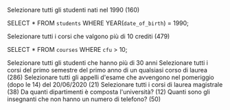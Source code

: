 Selezionare tutti gli studenti nati nel 1990 (160)

SELECT * FROM `students` WHERE YEAR(`date_of_birth`) = 1990;

Selezionare tutti i corsi che valgono più di 10 crediti (479)

SELECT * FROM `courses` WHERE `cfu` > 10;

Selezionare tutti gli studenti che hanno più di 30 anni
Selezionare tutti i corsi del primo semestre del primo anno di un qualsiasi corso di laurea (286)
Selezionare tutti gli appelli d'esame che avvengono nel pomeriggio (dopo le 14) del 20/06/2020 (21)
Selezionare tutti i corsi di laurea magistrale (38)
Da quanti dipartimenti è composta l'università? (12)
Quanti sono gli insegnanti che non hanno un numero di telefono? (50)